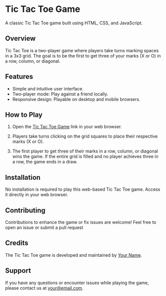 # Tic Tac Toe Game

A classic Tic Tac Toe game built using HTML, CSS, and JavaScript.

## Overview

Tic Tac Toe is a two-player game where players take turns marking spaces in a 3x3 grid. The goal is to be the first to get three of your marks (X or O) in a row, column, or diagonal.

## Features

- Simple and intuitive user interface.
- Two-player mode: Play against a friend locally.
- Responsive design: Playable on desktop and mobile browsers.

## How to Play

1. Open the [Tic Tac Toe Game](https://tic-tac-toe-luxprajapati.netlify.app/) link in your web browser.

2. Players take turns clicking on the grid squares to place their respective marks (X or O).

3. The first player to get three of their marks in a row, column, or diagonal wins the game. If the entire grid is filled and no player achieves three in a row, the game ends in a draw.

## Installation

No installation is required to play this web-based Tic Tac Toe game. Access it directly in your web browser.

## Contributing

Contributions to enhance the game or fix issues are welcome! Feel free to open an issue or submit a pull request

## Credits

The Tic Tac Toe game is developed and maintained by [Your Name](https://github.com/luxprajapati).

## Support

If you have any questions or encounter issues while playing the game, please contact us at [your@email.com](mailto:luxprajapati81@gmail.com).
